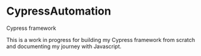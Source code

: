 # CypressAutomation
Cypress framework

This is a work in progress for building my Cypress framework from scratch and documenting my journey with Javascript.
